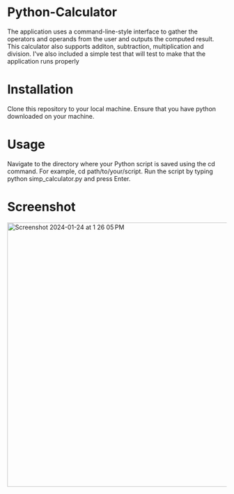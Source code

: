 # Python-Calculator

The application uses a command-line-style interface to gather the operators and operands from the user and outputs the computed result. This calculator also supports additon, subtraction, multiplication and division. I've also included a simple test that will test to make that the application runs properly

# Installation

Clone this repository to your local machine. Ensure that you have python downloaded on your machine.

# Usage
Navigate to the directory where your Python script is saved using the cd command. For example, cd path/to/your/script.
Run the script by typing python simp_calculator.py and press Enter.

# Screenshot
<img width="605" alt="Screenshot 2024-01-24 at 1 26 05 PM" src="https://github.com/shanicecreates/Python-Calculator/assets/123094671/04f9f52f-5d27-4b8b-8983-da8b5db60196">

